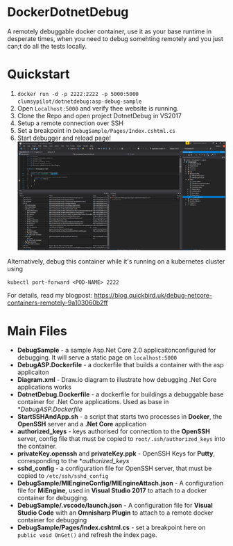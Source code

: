 # DockerDotnetDebug
A remotely debuggable docker container, use it as your base runtime in desperate times, when you need to debug somehting remotely and you just can;t do all the tests locally. 


# Quickstart

1. `docker run -d -p 2222:2222 -p 5000:5000 clumsypilot/dotnetdebug:asp-debug-sample`
2. Open `Localhost:5000` and verify thee website is running. 
3. Clone the Repo and open project DotnetDebug in VS2017
4. Setup a remote connection over SSH
5. Set a breakpoint in `DebugSample/Pages/Index.cshtml.cs`
6. Start debugger and reload page! 
![Debugging In Action](Images/DebuggingInAction.png "Debugging In Action")

Alternatively, debug this container while it's running on a kubernetes cluster using 
```
kubectl port-forward <POD-NAME> 2222
```
For details, read my blogpost: 
https://blog.quickbird.uk/debug-netcore-containers-remotely-9a103060b2ff

# Main Files
* **DebugSample** - a sample Asp.Net Core 2.0 applicaitonconfigured for debugging. It will serve a static page on `localhost:5000`
* **DebugASP.Dockerfile** - a dockerfile that builds a container with the asp applicaiton
* **Diagram.xml** - Draw.io diagram to illustrate how debugging .Net Core applications works
* **DotnetDebug.Dockerfile** - a dockerfile for buildings a debuggable base container for .Net Core applications. Used as base in **DebugASP.Dockerfile*
* **StartSSHAndApp.sh** - a script that starts two processes in **Docker**, the **OpenSSH** server and a **.Net Core** application
* **authorized_keys** - keys authorised for connection to the **OpenSSH** server, config file that must be copied to `root/.ssh/authorized_keys` into the container. 
* **privateKey.openssh** and **privateKey.ppk** - OpenSSH Keys for **Putty**, corresponding to the **authorized_keys*
* **sshd_config** - a configuration file for OpenSSH server, that must be copied to `/etc/ssh/sshd_config`
* **DebugSample/MIEngineConfig/MIEngineAttach.json** - A configuration file for **MiEngine**, used in **Visual Studio 2017** to attach to a docker container for debugging.
* **DebugSample/.vscode/launch.json** - A configuration file for **Visual Studio Code** with an **Omnisharp Plugin** to attach to a remote docker container for debugging
* **DebugSample/Pages/Index.cshtml.cs** - set a breakpoint here on `public void OnGet()` and refresh the index page. 
